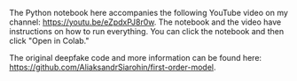 The Python notebook here accompanies the following YouTube video on my channel: https://youtu.be/eZpdxPJ8r0w. The notebook and the video have instructions on how to run everything. You can click the notebook and then click "Open in Colab."

The original deepfake code and more information can be found here: https://github.com/AliaksandrSiarohin/first-order-model.
